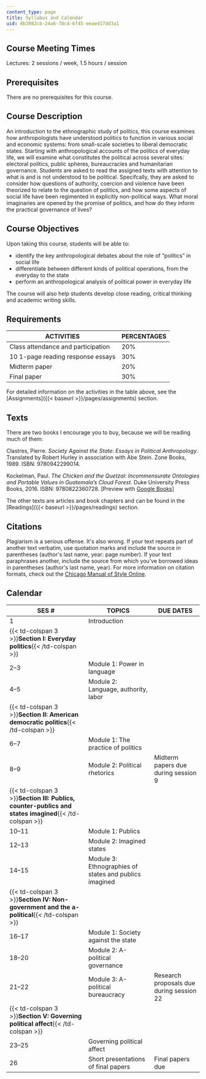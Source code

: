```yaml
---
content_type: page
title: Syllabus and Calendar
uid: 8b3982cb-24a6-78c4-6f45-eeaed17dd3a1
---
```


Course Meeting Times 
---------------------

Lectures: 2 sessions / week, 1.5 hours / session

Prerequisites
-------------

There are no prerequisites for this course.

Course Description
------------------

An introduction to the ethnographic study of politics, this course examines how anthropologists have understood politics to function in various social and economic systems: from small-scale societies to liberal democratic states. Starting with anthropological accounts of the politics of everyday life, we will examine what constitutes the political across several sites: electoral politics, public spheres, bureaucracies and humanitarian governance. Students are asked to read the assigned texts with attention to what is and is not understood to be political. Specifcally, they are asked to consider how questions of authority, coercion and violence have been theorized to relate to the question of politics, and how some aspects of social life have been regimented in explicitly non-political ways. What moral imaginaries are opened by the promise of politics, and how do they inform the practical governance of lives?

Course Objectives
-----------------

Upon taking this course, students will be able to:

*   identify the key anthropological debates about the role of “politics” in social life
*   differentiate between different kinds of political operations, from the everyday to the state
*   perform an anthropological analysis of political power in everyday life

The course will also help students develop close reading, critical thinking and academic writing skills.

Requirements
------------

| ACTIVITIES | PERCENTAGES |
| --- | --- |
| Class attendance and participation | 20% |
| 10 1-page reading response essays | 30% |
| Midterm paper | 20% |
| Final paper | 30% 

For detailed information on the activities in the table above, see the [Assignments]({{< baseurl >}}/pages/assignments) section.

Texts
-----

There are two books I encourage you to buy, because we will be reading much of them:

Clastres, Pierre. _Society Against the State: Essays in Political Anthropology_. Translated by Robert Hurley in association with Abe Stein. Zone Books, 1989. ISBN: 9780942299014. 

Kockelman, Paul. _The Chicken and the Quetzal: Incommensurate Ontologies and Portable Values in Guatemala’s Cloud Forest._ Duke University Press Books, 2016. ISBN: 9780822360728. \[Preview with [Google Books](https://books.google.com/books?id=ivo8CwAAQBAJ&pg=PAfrontcover#v=onepage&q&f=false)\]

The other texts are articles and book chapters and can be found in the [Readings]({{< baseurl >}}/pages/readings) section.

Citations
---------

Plagiarism is a serious offense. It's also wrong. If your text repeats part of another text verbatim, use quotation marks and include the source in parentheses (author's last name, year: page number). If your text paraphrases another, include the source from which you've borrowed ideas in parentheses (author's last name, year). For more information on citation formats, check out the [Chicago Manual of Style Online](https://www.chicagomanualofstyle.org/home.html).

Calendar
--------

| SES # | TOPICS | DUE DATES |
| --- | --- | --- |
| 1 | Introduction | &nbsp; |
| {{< td-colspan 3 >}}**Section I: Everyday politics**{{< /td-colspan >}} |||
| 2–3 | Module 1: Power in language  | &nbsp; |
| 4–5 | Module 2: Language, authority, labor  | &nbsp; |
| {{< td-colspan 3 >}}**Section II: American democratic politics**{{< /td-colspan >}} |||
| 6–7 | Module 1: The practice of politics  | &nbsp; |
| 8–9 | Module 2: Political rhetorics  | Midterm papers due during session 9 |
| {{< td-colspan 3 >}}**Section III: Publics, counter-publics and states imagined**{{< /td-colspan >}} |||
| 10–11 | Module 1: Publics  | &nbsp; |
| 12–13 | Module 2: Imagined states  | &nbsp; |
| 14–15 | Module 3: Ethnographies of states and publics imagined  | &nbsp; |
| {{< td-colspan 3 >}}**Section IV: Non-government and the a-political**{{< /td-colspan >}} |||
| 16–17 | Module 1: Society against the state  | &nbsp; |
| 18–20 | Module 2: A-political governance  | &nbsp; |
| 21–22 | Module 3: A-political bureaucracy  | Research proposals due during session 22 |
| {{< td-colspan 3 >}}**Section V: Governing political affect**{{< /td-colspan >}} |||
| 23–25 | Governing political affect  | &nbsp; |
| 26 | Short presentations of final papers | Final papers due